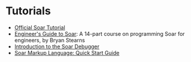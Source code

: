 # Tutorials

-   [Official Soar Tutorial](soar_tutorial/index.md)
-   [Engineer's Guide to Soar](https://github.com/SoarGroup/Engineers-Guide-to-Soar):
A 14-part course on programming Soar for engineers, by Bryan Stearns
-   [Introduction to the Soar Debugger](IntroSoarDebugger/index.md)
-   [Soar Markup Language: Quick Start Guide](SMLQuickStartGuide.md)
